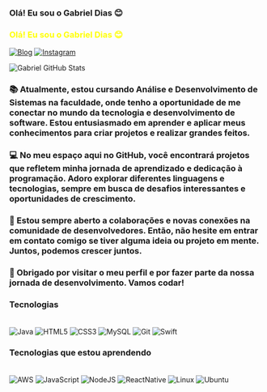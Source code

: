 ### Olá! Eu sou o Gabriel Dias 😊
### <span style="color: yellow;">Olá! Eu sou o Gabriel Dias 😊</span>

[![Blog](https://img.shields.io/badge/LinkedIn-0077B5?style=for-the-badge&logo=linkedin&logoColor=white)](https://www.linkedin.com/in/gabriel-dias-ramos-926b86263/)
[![Instagram](https://img.shields.io/badge/Instagram-E4405F?style=for-the-badge&logo=instagram&logoColor=white)](https://www.instagram.com/gabriel.dramoss/)

![Gabriel GitHub Stats](https://github-readme-stats.vercel.app/api?username=bielxrd&show_icons=true&theme=gruvbox)

### 📚 Atualmente, estou cursando Análise e Desenvolvimento de Sistemas na faculdade, onde tenho a oportunidade de me conectar no mundo da tecnologia e desenvolvimento de software. Estou entusiasmado em aprender e aplicar meus conhecimentos para criar projetos e realizar grandes feitos.

### 💻 No meu espaço aqui no GitHub, você encontrará projetos que refletem minha jornada de aprendizado e dedicação à programação. Adoro explorar diferentes linguagens e tecnologias, sempre em busca de desafios interessantes e oportunidades de crescimento. 

### 🚀 Estou sempre aberto a colaborações e novas conexões na comunidade de desenvolvedores. Então, não hesite em entrar em contato comigo se tiver alguma ideia ou projeto em mente. Juntos, podemos crescer juntos.

### 🌟 Obrigado por visitar o meu perfil e por fazer parte da nossa jornada de desenvolvimento. Vamos codar!


### Tecnologias 
<div style ="display: inline_block"><br/>
<img align = "center" alt = "Java" src="https://img.shields.io/badge/Java-ED8B00?style=for-the-badge&logo=openjdk&logoColor=white">
<img align = "center" alt = "HTML5" src="https://img.shields.io/badge/HTML5-E34F26?style=for-the-badge&logo=html5&logoColor=white">
<img align = "center" alt = "CSS3" src="https://img.shields.io/badge/CSS3-1572B6?style=for-the-badge&logo=css3&logoColor=white">
<img align = "center" alt = "MySQL" src="https://img.shields.io/badge/MySQL-00000F?style=for-the-badge&logo=mysql&logoColor=white">
<img align = "center" alt = "Git" src="https://img.shields.io/badge/GIT-E44C30?style=for-the-badge&logo=git&logoColor=white">
<img align = "center" alt = "Swift" src="https://img.shields.io/badge/Swift-FA7343?style=for-the-badge&logo=swift&logoColor=white">
</div>

### Tecnologias que estou aprendendo
<div style ="display: inline_block"><br/>
<img align = "center" alt = "AWS" src="https://img.shields.io/badge/Amazon_AWS-FF9900?style=for-the-badge&logo=amazonaws&logoColor=white">
<img align = "center" alt = "JavaScript" src="https://img.shields.io/badge/JavaScript-F7DF1E?style=for-the-badge&logo=javascript&logoColor=black">
<img align = "center" alt = "NodeJS" src="https://img.shields.io/badge/Node.js-43853D?style=for-the-badge&logo=node.js&logoColor=white">
<img align = "center" alt = "ReactNative" src="https://img.shields.io/badge/React_Native-20232A?style=for-the-badge&logo=react&logoColor=61DAFB">
<img align = "center" alt = "Linux" src="https://img.shields.io/badge/Linux-FCC624?style=for-the-badge&logo=linux&logoColor=black">
<img align = "center" alt = "Ubuntu" src="https://img.shields.io/badge/Ubuntu-E95420?style=for-the-badge&logo=ubuntu&logoColor=white">
  
</div>






